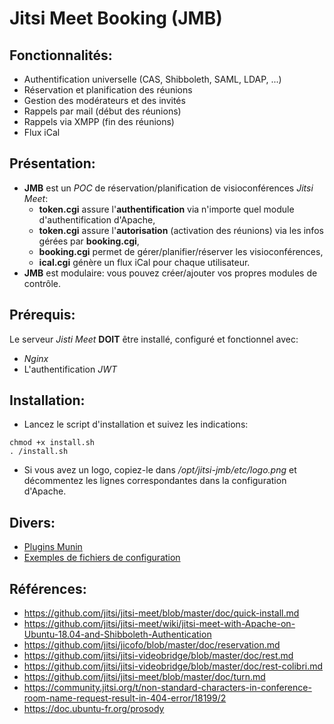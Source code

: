 # Jitsi Meet Booking (JMB)

## Fonctionnalités:

* Authentification universelle (CAS, Shibboleth, SAML, LDAP, ...)
* Réservation et planification des réunions
* Gestion des modérateurs et des invités
* Rappels par mail (début des réunions)
* Rappels via XMPP (fin des réunions)
* Flux iCal

## Présentation:

* **JMB** est un *POC* de réservation/planification de visioconférences *Jitsi Meet*:
  * **token.cgi** assure l'**authentification** via n'importe quel module d'authentification d'Apache,
  * **token.cgi** assure l'**autorisation** (activation des réunions) via les infos gérées par **booking.cgi**,
  * **booking.cgi** permet de gérer/planifier/réserver les visioconférences,
  * **ical.cgi** génère un flux iCal pour chaque utilisateur.
* **JMB** est modulaire: vous pouvez créer/ajouter vos propres modules de contrôle.

## Prérequis:

Le serveur *Jisti Meet* **DOIT** être installé, configuré et fonctionnel avec:

* *Nginx*
* L'authentification *JWT*

## Installation:

* Lancez le script d'installation et suivez les indications:

```
chmod +x install.sh
. /install.sh
```

* Si vous avez un logo, copiez-le dans */opt/jitsi-jmb/etc/logo.png* et décommentez les lignes correspondantes dans la configuration d'Apache.

## Divers:

* [Plugins Munin](https://github.com/lspagnol/jitsi-jmb/tree/master/munin)
* [Exemples de fichiers de configuration](https://github.com/lspagnol/jitsi-jmb/tree/master/conf-samples)

## Références:

* https://github.com/jitsi/jitsi-meet/blob/master/doc/quick-install.md
* https://github.com/jitsi/jitsi-meet/wiki/jitsi-meet-with-Apache-on-Ubuntu-18.04-and-Shibboleth-Authentication
* https://github.com/jitsi/jicofo/blob/master/doc/reservation.md
* https://github.com/jitsi/jitsi-videobridge/blob/master/doc/rest.md
* https://github.com/jitsi/jitsi-videobridge/blob/master/doc/rest-colibri.md
* https://github.com/jitsi/jitsi-meet/blob/master/doc/turn.md
* https://community.jitsi.org/t/non-standard-characters-in-conference-room-name-request-result-in-404-error/18199/2
* https://doc.ubuntu-fr.org/prosody

